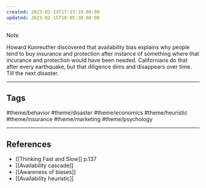 ```yaml
---
created: 2023-02-14T17:33:19-08:00
updated: 2023-02-15T18:05:38-08:00
---
```


> [!NOTE]
> Howard Kunreuther discovered that availability bias explains why people tend to buy insurance and protection after instance of something where that incurance and protection would have been needed.
Californians do that after every earthquake, but that diligence dims and disappears over time. Till the next disaster.

---
## Tags
#theme/behavior #theme/disaster #theme/economics #theme/heuristic #theme/insurance #theme/marketing #theme/psychology 

---
## References
- [[Thinking Fast and Slow]] p.137
- [[Availability cascade]]
- [[Awareness of biases]]
- [[Availability heuristic]]